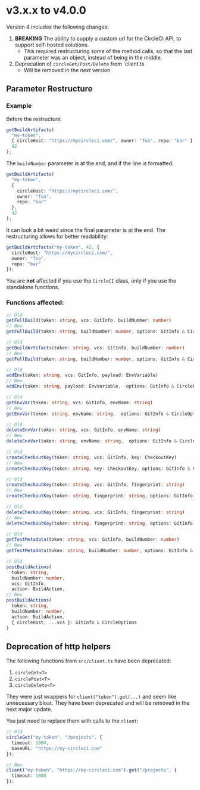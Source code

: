 # v3.x.x to v4.0.0

Version 4 includes the following changes:

1. **BREAKING** The ability to supply a custom url for the CircleCI API, to support self-hosted solutions.
   - This required restructuring some of the method calls, so that the last parameter was an object, instead of being in the middle.
2. Deprecation of `circleGet/Post/Delete` from `client.ts
   - Will be removed in the _next_ version

## Parameter Restructure

### Example

Before the restructure:

```typescript
getBuildArtifacts(
  "my-token",
  { circleHost: "https://mycircleci.com/", owner: "foo", repo: "bar" },
  42
);
```

The `buildNumber` parameter is at the end, and if the line is formatted:

```typescript
getBuildArtifacts(
  "my-token",
  {
    circleHost: "https://mycircleci.com/",
    owner: "foo",
    repo: "bar"
  },
  42
);
```

It can look a bit weird since the final parameter is at the end. The restructuring allows for better readability:

```typescript
getBuildArtifacts("my-token", 42, {
  circleHost: "https://mycircleci.com/",
  owner: "foo",
  repo: "bar"
});
```

You are **not** affected if you use the `CircleCI` class, only if you use the standalone functions.

### Functions affected:

```typescript
// Old
getFullBuild(token: string, vcs: GitInfo, buildNumber: number)
// New
getFullBuild(token: string, buildNumber: number, options: GitInfo & CircleOptions)

// Old
getBuildArtifacts(token: string, vcs: GitInfo, buildNumber: number)
// New
getFullBuild(token: string, buildNumber: number, options: GitInfo & CircleOptions)

// Old
addEnv(token: string, vcs: GitInfo, payload: EnvVariable)
// New
addEnv(token: string, payload: EnvVariable,  options: GitInfo & CircleOptions)

// Old
getEnvVar(token: string, vcs: GitInfo, envName: string)
// New
getEnvVar(token: string, envName: string,  options: GitInfo & CircleOptions)

// Old
deleteEnvVar(token: string, vcs: GitInfo, envName: string)
// New
deleteEnvVar(token: string, envName: string,  options: GitInfo & CircleOptions)

// Old
createCheckoutKey(token: string, vcs: GitInfo, key: CheckoutKey)
// New
createCheckoutKey(token: string, key: CheckoutKey, options: GitInfo & CircleOptions)

// Old
createCheckoutKey(token: string, vcs: GitInfo, fingerprint: string)
// New
createCheckoutKey(token: string, fingerprint: string, options: GitInfo & CircleOptions)

// Old
deleteCheckoutKey(token: string, vcs: GitInfo, fingerprint: string)
// New
deleteCheckoutKey(token: string, fingerprint: string, options: GitInfo & CircleOptions)

// Old
getTestMetadata(token: string, vcs: GitInfo, buildNumber: number)
// New
getTestMetadata(token: string, buildNumber: number, options: GitInfo & CircleOptions)

// Old
postBuildActions(
  token: string,
  buildNumber: number,
  vcs: GitInfo,
  action: BuildAction,
// New
postBuildActions(
  token: string,
  buildNumber: number,
  action: BuildAction,
  { circleHost, ...vcs }: GitInfo & CircleOptions
)
```

## Deprecation of http helpers

The following functions from `src/client.ts` have been deprecated:

1. `circleGet<T>`
1. `circlePost<T>`
1. `circleDelete<T>`

They were just wrappers for `client("token").get(...)` and seem like unnecessary bloat. They have been deprecated and will be removed in the next major update.

You just need to replace them with calls to the `client`:

```typescript
// Old
circleGet("my-token", "/projects", {
  timeout: 1000,
  baseURL: "https://my-circleci.com"
});

// New
client("my-token", "https://my-circleci.com").get("/projects", {
  timeout: 1000
});
```
